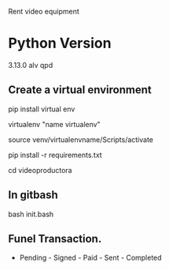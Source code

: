 Rent video equipment


# Python Version

3.13.0 alv qpd

## Create a virtual environment

pip install virtual env

virtualenv "name virtualenv"

source venv/virtualenvname/Scripts/activate

pip install -r requirements.txt

cd videoproductora

## In gitbash

bash init.bash



## Funel Transaction.

- Pending - Signed - Paid - Sent - Completed
